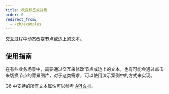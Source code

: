 ```yaml
---
title: 改变标签或背景
order: 0
redirect_from:
  - /zh/examples
---
```


交互过程中动态改变节点或边上的文本。

## 使用指南
在有些业务场景中，需要通过交互来修改节点或边上的文本，也有可能会通过点击来切换节点的背景图片，对于这类需求，可以使用演示案例中的方式来实现。

G6 中支持的所有文本属性可以参考 [API文档](/zh/docs/api/properties/TextProperties)。